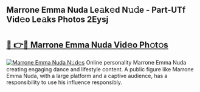 ## Marrone Emma Nuda Le𝚊k𝚎d N𝚞𝚍e - Part-UTf Vid𝚎o Le𝚊ks Photos 2Eysj

# <h2><a href="http://fbfergc.evod.top/?m=Marrone+Emma+Nuda">🔗 👉🔴 Marrone Emma Nuda Vid𝚎o Ph𝚘t𝚘s</a></h2>

[![Marrone Emma Nuda N𝚞d𝚎s](https://i.imgur.com/8V9OHl7.gif)](http://fbfergc.evod.top/?m=Marrone+Emma+Nuda)
Online personality Marrone Emma Nuda creating engaging dance and lifestyle content. A public figure like Marrone Emma Nuda, with a large platform and a captive audience, has a responsibility to use his influence responsibly. 
